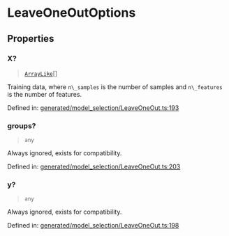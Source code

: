 # LeaveOneOutOptions

## Properties

### X?

> [`ArrayLike`](../types/ArrayLike.md)[]

Training data, where `n\_samples` is the number of samples and `n\_features` is the number of features.

Defined in:  [generated/model\_selection/LeaveOneOut.ts:193](https://github.com/transitive-bullshit/scikit-learn-ts/blob/92ab806/packages/sklearn/src/generated/model_selection/LeaveOneOut.ts#L193)

### groups?

> `any`

Always ignored, exists for compatibility.

Defined in:  [generated/model\_selection/LeaveOneOut.ts:203](https://github.com/transitive-bullshit/scikit-learn-ts/blob/92ab806/packages/sklearn/src/generated/model_selection/LeaveOneOut.ts#L203)

### y?

> `any`

Always ignored, exists for compatibility.

Defined in:  [generated/model\_selection/LeaveOneOut.ts:198](https://github.com/transitive-bullshit/scikit-learn-ts/blob/92ab806/packages/sklearn/src/generated/model_selection/LeaveOneOut.ts#L198)
